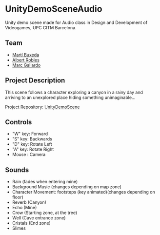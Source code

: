 # UnityDemoSceneAudio
Unity demo scene made for Audio class in Design and Development of Videogames, UPC CITM Barcelona.

## Team
- [Martí Buxeda](https://github.com/Ar-Ess)
- [Albert Robles](https://github.com/Albert-029)
- [Marc Gallardo](https://github.com/Marchusky)

## Project Description
This scene follows a character exploring a canyon in a rainy day and arriving to an unexplored place hiding something unimaginable...

Project Repository: [UnityDemoScene](https://github.com/Marchusky/UnityDemoSceneAudio)

## Controls
- "W" key: Forward
- "S" key: Backwards
- "D" key: Rotate Left
- "A" key: Rotate Right
-  Mouse : Camera

## Sounds
- Rain (fades when entering mine)
- Background Music (changes depending on map zone)
- Character Movement: footsteps (key animated)(changes depending on floor)
- Reverb (Canyon)
- Echo (Mine)
- Crow (Starting zone, at the tree)
- Well (Cave entrance zone)
- Cristals (End zone)
- Slimes
